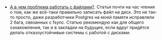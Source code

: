 - [А в чем проблема работать с файлами?](https://habr.com/ru/articles/803347/). Статья почти на час чтения о том, как же всё-таки правильно записать файл на диск. Это не так-то просто, даже разработчики Postgres на моей памяти исправляли 2 бага, связанных с fsync. Статью рекомендую как для общего ознакомления, так и в закладки на будущее, если вдруг придётся делать отказоустойчивые системы с работой с дисками.
